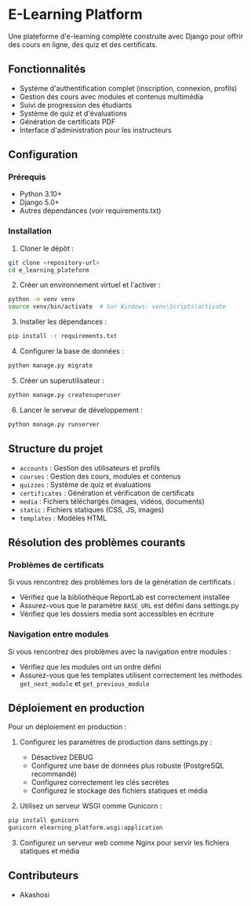 # E-Learning Platform

Une plateforme d'e-learning complète construite avec Django pour offrir des cours en ligne, des quiz et des certificats.

## Fonctionnalités

- Système d'authentification complet (inscription, connexion, profils)
- Gestion des cours avec modules et contenus multimédia
- Suivi de progression des étudiants
- Système de quiz et d'évaluations
- Génération de certificats PDF
- Interface d'administration pour les instructeurs

## Configuration

### Prérequis

- Python 3.10+
- Django 5.0+
- Autres dépendances (voir requirements.txt)

### Installation

1. Cloner le dépôt :
```bash
git clone <repository-url>
cd e_learning_plateform
```

2. Créer un environnement virtuel et l'activer :
```bash
python -m venv venv
source venv/bin/activate  # Sur Windows: venv\Scripts\activate
```

3. Installer les dépendances :
```bash
pip install -r requirements.txt
```

4. Configurer la base de données :
```bash
python manage.py migrate
```

5. Créer un superutilisateur :
```bash
python manage.py createsuperuser
```

6. Lancer le serveur de développement :
```bash
python manage.py runserver
```

## Structure du projet

- `accounts` : Gestion des utilisateurs et profils
- `courses` : Gestion des cours, modules et contenus
- `quizzes` : Système de quiz et évaluations
- `certificates` : Génération et vérification de certificats
- `media` : Fichiers téléchargés (images, vidéos, documents)
- `static` : Fichiers statiques (CSS, JS, images)
- `templates` : Modèles HTML

## Résolution des problèmes courants

### Problèmes de certificats

Si vous rencontrez des problèmes lors de la génération de certificats :
- Vérifiez que la bibliothèque ReportLab est correctement installée
- Assurez-vous que le paramètre `BASE_URL` est défini dans settings.py
- Vérifiez que les dossiers media sont accessibles en écriture

### Navigation entre modules

Si vous rencontrez des problèmes avec la navigation entre modules :
- Vérifiez que les modules ont un ordre défini
- Assurez-vous que les templates utilisent correctement les méthodes `get_next_module` et `get_previous_module`

## Déploiement en production

Pour un déploiement en production :
1. Configurez les paramètres de production dans settings.py :
   - Désactivez DEBUG
   - Configurez une base de données plus robuste (PostgreSQL recommandé)
   - Configurez correctement les clés secrètes
   - Configurez le stockage des fichiers statiques et média

2. Utilisez un serveur WSGI comme Gunicorn :
```bash
pip install gunicorn
gunicorn elearning_platform.wsgi:application
```

3. Configurez un serveur web comme Nginx pour servir les fichiers statiques et média

## Contributeurs

- Akashosi

